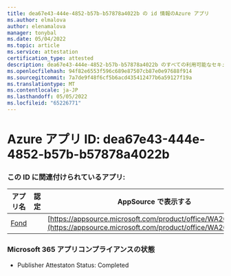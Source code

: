 ```yaml
---
title: dea67e43-444e-4852-b57b-b57878a4022b の id 情報のAzure アプリ
ms.author: elmalova
author: elenamalova
manager: tonybal
ms.date: 05/04/2022
ms.topic: article
ms.service: attestation
certification_type: attested
description: dea67e43-444e-4852-b57b-b57878a4022b のすべての利用可能なセキュリティとコンプライアンス情報。
ms.openlocfilehash: 94f82e6553f596c689e87507cb87e0e97688f914
ms.sourcegitcommit: 7a7de9f48f6cf5b6acd435412477b6a59127f19a
ms.translationtype: MT
ms.contentlocale: ja-JP
ms.lasthandoff: 05/05/2022
ms.locfileid: "65226771"
---
```

# <a name="azure-app-id-dea67e43-444e-4852-b57b-b57878a4022b"></a>Azure アプリ ID: dea67e43-444e-4852-b57b-b57878a4022b


### <a name="apps-associated-with-this-id"></a>この ID に関連付けられているアプリ:
| **アプリ名** | **認定** | **AppSource で表示する** |
|--------------|---------------|-----------------------|
| [Fond](../forward/WA200003631.md) |  | [https://appsource.microsoft.com/product/office/WA200003631](https://appsource.microsoft.com/product/office/WA200003631) |

### <a name="microsoft-365-app-compliance-status"></a>Microsoft 365 アプリコンプライアンスの状態
- Publisher Attestaton Status: Completed
